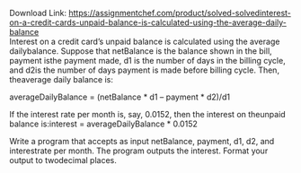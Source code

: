 Download Link: https://assignmentchef.com/product/solved-solvedinterest-on-a-credit-cards-unpaid-balance-is-calculated-using-the-average-daily-balance
<br>
Interest on a credit card’s unpaid balance is calculated using the average dailybalance. Suppose that netBalance is the balance shown in the bill, payment isthe payment made, d1 is the number of days in the billing cycle, and d2is the number of days payment is made before billing cycle. Then, theaverage daily balance is:

averageDailyBalance = (netBalance * d1 – payment * d2)/d1

If the interest rate per month is, say, 0.0152, then the interest on theunpaid balance is:interest = averageDailyBalance * 0.0152

Write a program that accepts as input netBalance, payment, d1, d2, and interestrate per month. The program outputs the interest. Format your output to twodecimal places.
